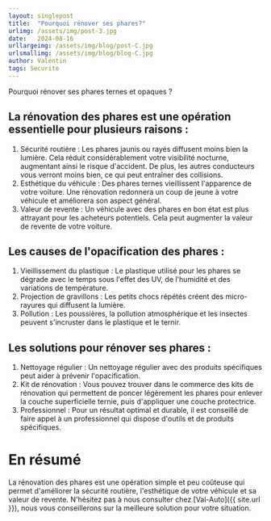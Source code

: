 ```yaml
---
layout: singlepost
title:  "Pourquoi rénover ses phares?"
urlimg: /assets/img/post-3.jpg
date:   2024-08-16
urllargeimg: /assets/img/blog/post-C.jpg
urlsmallimg: /assets/img/blog/blog-C.jpg
author: Valentin
tags: Securite
---
```

Pourquoi rénover ses phares ternes et opaques ?

## La rénovation des phares est une opération essentielle pour plusieurs raisons :

  1.  Sécurité routière : Les phares jaunis ou rayés diffusent moins bien la lumière. Cela réduit considérablement votre visibilité nocturne, augmentant ainsi le risque d'accident. De plus, les autres conducteurs vous verront moins bien, ce qui peut entraîner des collisions.
  2.  Esthétique du véhicule : Des phares ternes vieillissent l'apparence de votre voiture. Une rénovation redonnera un coup de jeune à votre véhicule et améliorera son aspect général.
  3.  Valeur de revente : Un véhicule avec des phares en bon état est plus attrayant pour les acheteurs potentiels. Cela peut augmenter la valeur de revente de votre voiture.


## Les causes de l'opacification des phares :

  1.  Vieillissement du plastique : Le plastique utilisé pour les phares se dégrade avec le temps sous l'effet des UV, de l'humidité et des variations de température.
  2.  Projection de gravillons : Les petits chocs répétés créent des micro-rayures qui diffusent la lumière.
  3.  Pollution : Les poussières, la pollution atmosphérique et les insectes peuvent s'incruster dans le plastique et le ternir.

## Les solutions pour rénover ses phares :

  1.  Nettoyage régulier : Un nettoyage régulier avec des produits spécifiques peut aider à prévenir l'opacification.
  2.  Kit de rénovation : Vous pouvez trouver dans le commerce des kits de rénovation qui permettent de poncer légèrement les phares pour enlever la couche superficielle ternie, puis d'appliquer une couche protectrice.
  3.  Professionnel : Pour un résultat optimal et durable, il est conseillé de faire appel à un professionnel qui dispose d'outils et de produits spécifiques.


# En résumé

La rénovation des phares est une opération simple et peu coûteuse qui permet d'améliorer la sécurité routière, l'esthétique de votre véhicule et sa valeur de revente. N'hésitez pas à nous consulter chez [Val-Auto]({{ site.url }}), nous vous conseillerons sur la meilleure solution pour votre situation.
